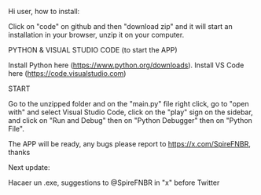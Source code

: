 Hi user, how to install:

Click on "code" on github and then "download zip" and it will start an installation in your browser, unzip it on your computer.

PYTHON & VISUAL STUDIO CODE (to start the APP)

Install Python here (https://www.python.org/downloads).
Install VS Code here (https://code.visualstudio.com)

START

Go to the unzipped folder and on the "main.py" file right click, go to "open with" and select Visual Studio Code, click on the "play" sign on the sidebar, and click on "Run and Debug" then on "Python Debugger" then on "Python File".

The APP will be ready, any bugs please report to https://x.com/SpireFNBR, thanks

Next update:

Hacaer un .exe, suggestions to @SpireFNBR in "x" before Twitter